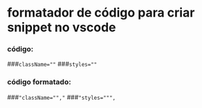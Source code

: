 # formatador de código para criar snippet no vscode
### código:
###`className=""`
###`styles=""`
### código formatado:
###`"className="","`
###`"styles=""",`
